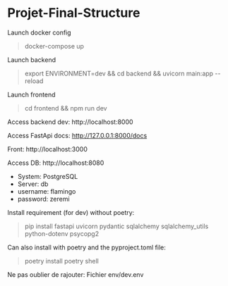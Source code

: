 # Projet-Final-Structure

Launch docker config

> docker-compose up

Launch backend

> export ENVIRONMENT=dev && cd backend && uvicorn main:app --reload

Launch frontend
> cd frontend && npm run dev

Access backend dev: http://localhost:8000

Access FastApi docs: http://127.0.0.1:8000/docs

Front: http://localhost:3000

Access DB: http://localhost:8080

- System: PostgreSQL
- Server: db
- username: flamingo
- password: zeremi

Install requirement (for dev) without poetry:

> pip install fastapi uvicorn pydantic sqlalchemy sqlalchemy_utils python-dotenv psycopg2

Can also install with poetry and the pyproject.toml file:
> poetry install
> poetry shell

Ne pas oublier de rajouter: 
Fichier env/dev.env